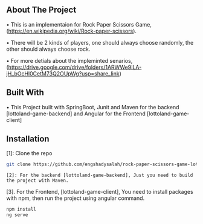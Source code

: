 ## About The Project

 • This is an implementaion for Rock Paper Scissors Game, (https://en.wikipedia.org/wiki/Rock-paper-scissors).

• There will be 2 kinds of players, one should always choose randomly, the other should always choose rock.

• For more detials about the impleminted senarios, (https://drive.google.com/drive/folders/1ARWWe9ILA-jH_bOcHl0CetM73Q2OUpWg?usp=share_link)


## Built With

• This Project built with SpringBoot, Junit and Maven for the backend [lottoland-game-backend] and Angular for the Frontend [lottoland-game-client]


## Installation

[1]: Clone the repo
   ```sh
   git clone https://github.com/engshadysalah/rock-paper-scissors-game-lottoland.git

   ```
   ```
[2]: For the backend [lottoland-game-backend], Just you need to build the project with Maven.
   ```

[3]. For the Frontend, [lottoland-game-client], You need to install packages with npm, then run the project using angular command.
   ```sh
   npm install
   ng serve
   ```
